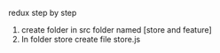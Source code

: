 redux step by step

1. create folder in src folder named [store and feature]
2. In folder store create file store.js
